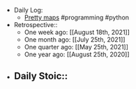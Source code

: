 - Daily Log:
    - [Pretty maps](https://github.com/marceloprates/prettymaps) #programming #python 
- Retrospective::
    - One week ago: [[August 18th, 2021]]
    - One month ago: [[July 25th, 2021]]
    - One quarter ago: [[May 25th, 2021]]
    - One year ago: [[August 25th, 2020]]
- Daily Stoic::
    -
